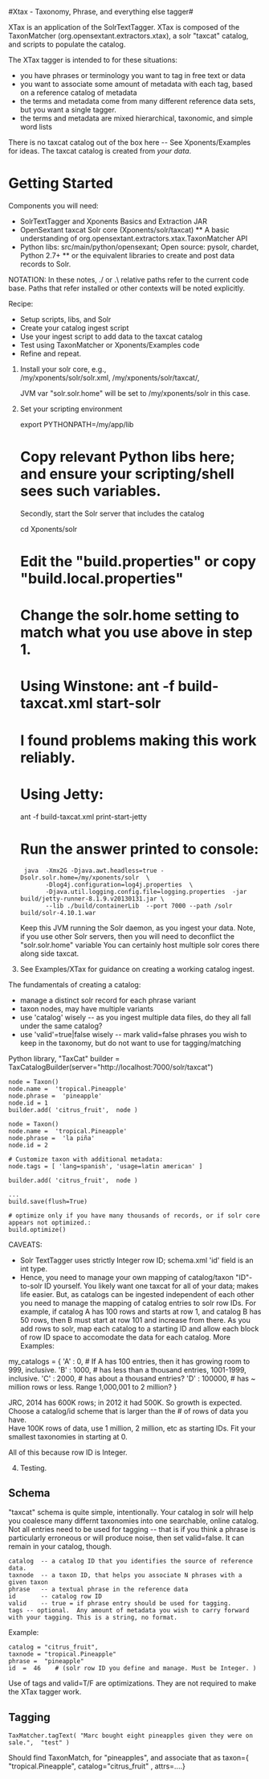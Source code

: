 #Xtax - Taxonomy, Phrase, and everything else tagger#

XTax is an application of the SolrTextTagger.  XTax is composed of the 
TaxonMatcher (org.opensextant.extractors.xtax), a solr "taxcat" catalog, 
and scripts to populate the catalog.

The XTax tagger is intended to for these situations:

 * you have phrases or terminology you want to tag in free text or data
 * you want to associate some amount of metadata with each tag, based on a reference catalog of metadata
 * the terms and metadata come from many different reference data sets, but you want a single tagger.
 * the terms and metadata are mixed hierarchical, taxonomic, and simple word lists

There is no taxcat catalog out of the box here -- See Xponents/Examples for ideas.
The taxcat catalog is created from *your data*.


Getting Started
===============
Components you will need:

 * SolrTextTagger and Xponents Basics and Extraction JAR
 * OpenSextant taxcat Solr core (Xponents/solr/taxcat)
 ** A basic understanding of org.opensextant.extractors.xtax.TaxonMatcher API
 * Python libs: src/main/python/opensexant;  Open source: pysolr, chardet, Python 2.7+
 ** or the equivalent libraries to create and post data records to Solr.

NOTATION: In these notes, ./ or .\ relative paths refer to the current code base.
Paths that refer installed or other contexts will be noted explicitly.

Recipe:
* Setup scripts, libs, and Solr
* Create your catalog ingest script
* Use your ingest script to add data to the taxcat catalog
* Test using TaxonMatcher or Xponents/Examples code
* Refine and repeat.

1. Install  your solr core, e.g.,  
    /my/xponents/solr/solr.xml, 
    /my/xponents/solr/taxcat/, 

    JVM var "solr.solr.home" will be set to /my/xponents/solr in this case.

2. Set your scripting environment

    export PYTHONPATH=/my/app/lib
    # Copy relevant Python libs here; and ensure your scripting/shell sees such variables.

    Secondly, start the Solr server that includes the catalog 
    
    cd Xponents/solr
    # Edit the "build.properties" or copy "build.local.properties" 
    # Change the solr.home setting to match what you use above in step 1.

    # Using Winstone:  ant -f build-taxcat.xml start-solr
    #   I found problems making this work reliably.
    #
    # Using Jetty:
    ant  -f  build-taxcat.xml print-start-jetty
    #
    #   Run the answer printed to console:

        java  -Xmx2G -Djava.awt.headless=true -Dsolr.solr.home=/my/xponents/solr  \
              -Dlog4j.configuration=log4j.properties  \
              -Djava.util.logging.config.file=logging.properties  -jar build/jetty-runner-8.1.9.v20130131.jar \
              --lib ./build/containerLib  --port 7000 --path /solr build/solr-4.10.1.war

    Keep this JVM running the Solr daemon, as you ingest your data.
    Note, if you use other Solr servers, then you will need to deconflict the "solr.solr.home" variable
    You can certainly host multiple solr cores there along side taxcat.


3. See Examples/XTax for guidance on creating a working catalog ingest.
 
The fundamentals of creating a catalog:
* manage a distinct solr record for each phrase variant
* taxon nodes, may have multiple variants
* use 'catalog' wisely -- as you ingest multiple data files, do they all fall under the same catalog?
* use 'valid'=true|false wisely -- mark valid=false phrases you wish to keep in the taxonomy, but do not want to use for tagging/matching


Python library, "TaxCat"
    builder = TaxCatalogBuilder(server="http://localhost:7000/solr/taxcat")

    node = Taxon()
    node.name =  'tropical.Pineapple'
    node.phrase =  'pineapple'
    node.id = 1
    builder.add( 'citrus_fruit',  node )

    node = Taxon()
    node.name =  'tropical.Pineapple'
    node.phrase =  'la piña'
    node.id = 2

    # Customize taxon with additional metadata:
    node.tags = [ 'lang=spanish', 'usage=latin american' ]

    builder.add( 'citrus_fruit',  node )

    ...
    build.save(flush=True)

    # optimize only if you have many thousands of records, or if solr core appears not optimized.:
    build.optimize()


CAVEATS:
* Solr TextTagger uses strictly Integer row ID; schema.xml 'id' field is an int type.
* Hence, you need to manage your own mapping of catalog/taxon "ID"-to-solr ID yourself.
You likely want one taxcat for all of your data;  makes life easier.  But, as catalogs can be
ingested independent of each other you need to manage the mapping of catalog entries to solr row IDs.  For example, 
if catalog A has 100 rows and starts at row 1, and catalog B has 50 rows, then B must start at row 101 and increase
from there.   As you add rows to solr,  map each catalog to a starting ID and allow each block 
of row ID space to accomodate the data for each catalog. More Examples:

 my_catalogs = 
 {
   'A' : 0,       # If A has 100 entries, then it has growing room to 999, inclusive.
   'B' : 1000,    # has less than a thousand entries, 1001-1999, inclusive.
   'C' : 2000,    # has about  a thousand entries?
   'D' : 100000,  # has ~ million rows or less.  Range 1,000,001 to 2 million?
 }

JRC, 2014 has 600K rows;  in 2012 it had 500K.  So growth is expected.
Choose a catalog/id scheme that is larger than the # of rows of data you have.  
Have 100K rows of data, use 1 million, 2 million, etc as starting IDs.
Fit your smallest taxonomies in starting at 0.

All of this because row ID is Integer.


4. Testing. 

## Schema ##

"taxcat" schema is quite simple, intentionally.
Your catalog in solr will help you coalesce many differnt taxonomies into one searchable, online catalog.
Not all entries need to be used for tagging -- that is if you think a phrase is particularly erroneous or will
produce noise, then set valid=false.  It can remain in your catalog, though.

    catalog  -- a catalog ID that you identifies the source of reference data.
    taxnode  -- a taxon ID, that helps you associate N phrases with a given taxon
    phrase   -- a textual phrase in the reference data
    id       -- catalog row ID
    valid    -- true = if phrase entry should be used for tagging.
    tags -- optional.  Any amount of metadata you wish to carry forward with your tagging. This is a string, no format.

Example:

    catalog = "citrus_fruit",
    taxnode = "tropical.Pineapple"
    phrase =  "pineapple"
    id  =  46    # (solr row ID you define and manage. Must be Integer. )

Use of tags and valid=T/F are optimizations.  They are not required to make the XTax tagger work.

## Tagging ##

    TaxMatcher.tagText( "Marc bought eight pineapples given they were on sale.",  "test" )

Should find TaxonMatch, for "pineapples", and associate that as taxon={ "tropical.Pineapple", catalog="citrus_fruit" , attrs=....}

